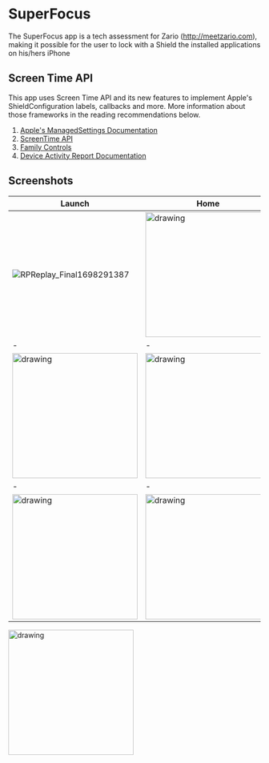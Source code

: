 # SuperFocus

The SuperFocus app is a tech assessment for Zario (http://meetzario.com), making it possible for the user to lock with a Shield the installed applications on his/hers iPhone

## Screen Time API
This app uses Screen Time API and its new features to implement Apple's ShieldConfiguration labels, callbacks and more. 
More information about those frameworks in the reading recommendations  below.

1. [Apple's ManagedSettings Documentation](https://developer.apple.com/documentation/managedsettings)
2. [ScreenTime API](https://developer.apple.com/documentation/screentime)
3. [Family Controls](https://developer.apple.com/documentation/familycontrols)
4. [Device Activity Report Documentation](https://developer.apple.com/documentation/DeviceActivity)

## Screenshots
| Launch | Home | 
| - | - |
| ![RPReplay_Final1698291387](https://github.com/sandorferreira1/SuperFocus/assets/86773115/711ddc15-302c-4fa9-a761-aac9214d63e9) | <img src="https://github.com/sandorferreira1/SuperFocus/assets/86773115/99fa1185-648b-4d66-9820-3d260b0f4237" alt="drawing" width="250"/> |
| - | - |
| <img src="https://github.com/sandorferreira1/SuperFocus/assets/86773115/c60d0ef2-7d1d-4fa3-ae50-2c715a939b0d" alt="drawing" width="250"/> | <img src="https://github.com/sandorferreira1/SuperFocus/assets/86773115/ef0e9c9c-cf97-4b3f-8b62-2480408ef2e9" alt="drawing" width="250"/> |
| - | - |
| <img src="https://github.com/sandorferreira1/SuperFocus/assets/86773115/a19adab8-dfb4-467d-a704-7357812e776a" alt="drawing" width="250"/> | <img src="https://github.com/sandorferreira1/SuperFocus/assets/86773115/65e9c047-e11d-4606-a9c3-1e62f4cb73c2" alt="drawing" width="250"/> |

<img src="https://github.com/sandorferreira1/SuperFocus/assets/86773115/c377facc-608f-4595-a5ba-977778b97e4f" alt="drawing" width="250"/>

